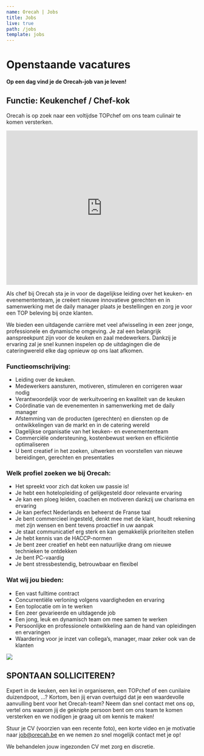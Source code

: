 ```yaml
---
name: Orecah | Jobs
title: Jobs
live: true
path: /jobs
template: jobs
---
```

# Openstaande vacatures

**Op een dag vind je de Orecah-job van je leven!**

## Functie: Keukenchef / Chef-kok

Orecah is op zoek naar een voltijdse TOPchef om ons team culinair te komen versterken.

<p><iframe width="100%" height="405" src="https://www.youtube.com/embed/Ac4yUUtu_sA" frameborder="0"encrypted-media; gyroscope; picture-in-picture" allowfullscreen></iframe></p>

Als chef bij Orecah sta je in voor de dagelijkse leiding over het keuken- en evenemententeam, je creëert nieuwe innovatieve gerechten en in samenwerking met de daily manager plaats je bestellingen en zorg je voor een TOP beleving bij onze klanten. 

We bieden een uitdagende carrière met veel afwisseling in een zeer jonge, professionele en dynamische omgeving.  Je zal een belangrijk aanspreekpunt zijn voor de keuken en zaal medewerkers. Dankzij je ervaring zal je snel kunnen inspelen op de uitdagingen die de cateringwereld elke dag opnieuw op ons laat afkomen. 

### Functieomschrijving:

* Leiding over de keuken.
* Medewerkers aansturen, motiveren, stimuleren en corrigeren waar nodig
* Verantwoordelijk voor de werkuitvoering en kwaliteit van de keuken
* Coördinatie van de evenementen in samenwerking met de daily manager 
* Afstemming van de producten (gerechten) en diensten op de ontwikkelingen van de markt en in de catering wereld
* Dagelijkse organisatie van het keuken- en evenemententeam 
* Commerciële ondersteuning, kostenbewust werken en efficiëntie optimaliseren     
* U bent creatief in het zoeken, uitwerken en voorstellen van nieuwe bereidingen, gerechten en presentaties

### Welk profiel zoeken we bij Orecah:

* Het spreekt voor zich dat koken uw passie is!
* Je hebt een hotelopleiding of gelijkgesteld door relevante ervaring
* Je kan een ploeg leiden, coachen en motiveren dankzij uw charisma en ervaring
* Je kan perfect Nederlands en beheerst de Franse taal
* Je bent commercieel ingesteld, denkt mee met de klant, houdt rekening met zijn wensen en bent tevens proactief in uw aanpak
* Je staat communicatief erg sterk en kan gemakkelijk prioriteiten stellen
* Je hebt kennis van de HACCP-normen
* Je bent zeer creatief en hebt een natuurlijke drang om nieuwe technieken te ontdekken
* Je bent PC-vaardig
* Je bent stressbestendig, betrouwbaar en flexibel

### Wat wij jou bieden:

* Een vast fulltime contract
* Concurrentiële verloning volgens vaardigheden en ervaring
* Een toplocatie om in te werken
* Een zeer gevarieerde en uitdagende job
* Een jong, leuk en dynamisch team om mee samen te werken
* Persoonlijke en professionele ontwikkeling aan de hand van opleidingen en ervaringen
* Waardering voor je inzet van collega’s, manager, maar zeker ook van de klanten

![](/assets/img/dreseren.jpg)

## SPONTAAN SOLLICITEREN?

Expert in de keuken, een kei in organiseren, een TOPchef of een cunilaire duizendpoot, ...? Kortom, ben jij ervan overtuigd dat je een waardevolle aanvulling bent voor het Orecah-team? Neem dan snel contact met ons op, vertel ons waarom jij de geknipte persoon bent om ons team te komen versterken en we nodigen je graag uit om kennis te maken! 

Stuur  je CV (voorzien van een recente foto), een korte video en je motivatie naar job@orecah.be en we nemen zo snel mogelijk contact met je op!

We behandelen jouw ingezonden CV met zorg en discretie.
